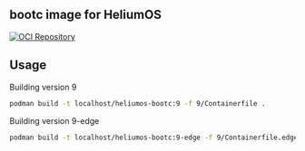 ## bootc image for HeliumOS

[![OCI Repository](https://quay.io/repository/heliumos/bootc/status "OCI Repository")](https://quay.io/repository/heliumos/bootc)

## Usage

Building version 9

```bash
podman build -t localhost/heliumos-bootc:9 -f 9/Containerfile .
```

Building version 9-edge

```bash
podman build -t localhost/heliumos-bootc:9-edge -f 9/Containerfile.edge .
```
